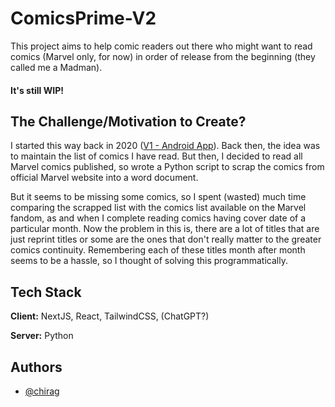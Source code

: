 
# ComicsPrime-V2

This project aims to help comic readers out there who might want to read comics (Marvel only, for now) in order of release from the beginning (they called me a Madman).

#### It's still WIP!
## The Challenge/Motivation to Create?

I started this way back in 2020 ([V1 - Android App](https://github.com/chirag2506/ComicsPRIME-Android-)). Back then, the idea was to maintain the list of comics I have read. But then, I decided to read all Marvel comics published, so wrote a Python script to scrap the comics from official Marvel website into a word document.

But it seems to be missing some comics, so I spent (wasted) much time comparing the scrapped list with the comics list available on the Marvel fandom, as and when I complete reading comics having cover date of a particular month. Now the problem in this is, there are a lot of titles that are just reprint titles or some are the ones that don't really matter to the greater comics continuity. Remembering each of these titles month after month seems to be a hassle, so I thought of solving this programmatically.

## Tech Stack

**Client:** NextJS, React, TailwindCSS, (ChatGPT?)

**Server:** Python


## Authors

- [@chirag](https://www.github.com/chirag2506)

